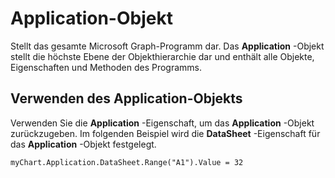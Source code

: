 
# Application-Objekt

Stellt das gesamte Microsoft Graph-Programm dar. Das  **Application** -Objekt stellt die höchste Ebene der Objekthierarchie dar und enthält alle Objekte, Eigenschaften und Methoden des Programms.


## Verwenden des Application-Objekts

Verwenden Sie die  **Application** -Eigenschaft, um das **Application** -Objekt zurückzugeben. Im folgenden Beispiel wird die **DataSheet** -Eigenschaft für das **Application** -Objekt festgelegt.


```
myChart.Application.DataSheet.Range("A1").Value = 32
```

